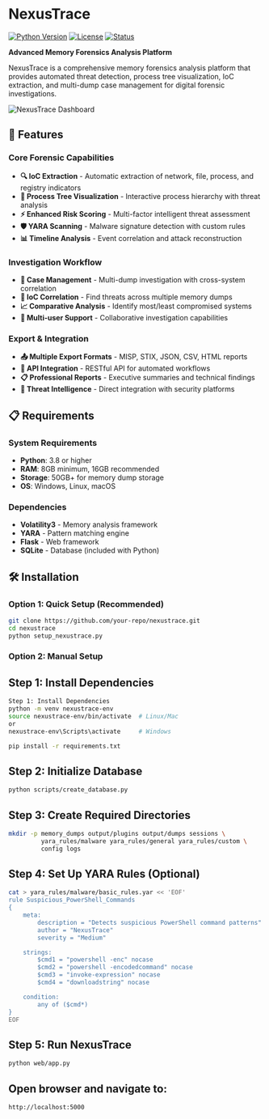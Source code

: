 # NexusTrace

[![Python Version](https://img.shields.io/badge/python-3.8%2B-blue.svg)](https://python.org)
[![License](https://img.shields.io/badge/license-MIT-green.svg)](LICENSE)
[![Status](https://img.shields.io/badge/status-beta-orange.svg)]()

**Advanced Memory Forensics Analysis Platform**

NexusTrace is a comprehensive memory forensics analysis platform that provides automated threat detection, process tree visualization, IoC extraction, and multi-dump case management for digital forensic investigations.

![NexusTrace Dashboard](docs/images/dashboard.png)

## 🚀 Features

### Core Forensic Capabilities
- **🔍 IoC Extraction** - Automatic extraction of network, file, process, and registry indicators
- **🌳 Process Tree Visualization** - Interactive process hierarchy with threat analysis
- **⚡ Enhanced Risk Scoring** - Multi-factor intelligent threat assessment
- **🛡️ YARA Scanning** - Malware signature detection with custom rules
- **📊 Timeline Analysis** - Event correlation and attack reconstruction

### Investigation Workflow
- **📁 Case Management** - Multi-dump investigation with cross-system correlation
- **🔗 IoC Correlation** - Find threats across multiple memory dumps
- **📈 Comparative Analysis** - Identify most/least compromised systems
- **👥 Multi-user Support** - Collaborative investigation capabilities

### Export & Integration
- **📤 Multiple Export Formats** - MISP, STIX, JSON, CSV, HTML reports
- **🔌 API Integration** - RESTful API for automated workflows
- **📋 Professional Reports** - Executive summaries and technical findings
- **🎯 Threat Intelligence** - Direct integration with security platforms

## 📋 Requirements

### System Requirements
- **Python**: 3.8 or higher
- **RAM**: 8GB minimum, 16GB recommended
- **Storage**: 50GB+ for memory dump storage
- **OS**: Windows, Linux, macOS

### Dependencies
- **Volatility3** - Memory analysis framework
- **YARA** - Pattern matching engine
- **Flask** - Web framework
- **SQLite** - Database (included with Python)

## 🛠️ Installation

### Option 1: Quick Setup (Recommended)
```bash
git clone https://github.com/your-repo/nexustrace.git
cd nexustrace
python setup_nexustrace.py
```

### Option 2: Manual Setup
## Step 1: Install Dependencies
```bash
Step 1: Install Dependencies
python -m venv nexustrace-env
source nexustrace-env/bin/activate  # Linux/Mac
or
nexustrace-env\Scripts\activate     # Windows

pip install -r requirements.txt
```

## Step 2: Initialize Database
```bash
python scripts/create_database.py
```

## Step 3: Create Required Directories
```bash
mkdir -p memory_dumps output/plugins output/dumps sessions \
         yara_rules/malware yara_rules/general yara_rules/custom \
         config logs
```

## Step 4: Set Up YARA Rules (Optional)
```bash
cat > yara_rules/malware/basic_rules.yar << 'EOF'
rule Suspicious_PowerShell_Commands
{
    meta:
        description = "Detects suspicious PowerShell command patterns"
        author = "NexusTrace"
        severity = "Medium"

    strings:
        $cmd1 = "powershell -enc" nocase
        $cmd2 = "powershell -encodedcommand" nocase
        $cmd3 = "invoke-expression" nocase
        $cmd4 = "downloadstring" nocase

    condition:
        any of ($cmd*)
}
EOF
```

## Step 5: Run NexusTrace
```bash
python web/app.py
```

## Open browser and navigate to:
```bash
http://localhost:5000
```

